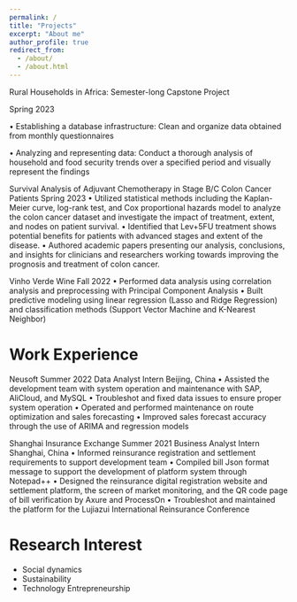 ```yaml
---
permalink: /
title: "Projects"
excerpt: "About me"
author_profile: true
redirect_from: 
  - /about/
  - /about.html
---
```


Rural Households in Africa: Semester-long Capstone Project

Spring 2023

• Establishing a database infrastructure: Clean and organize data obtained from monthly questionnaires

• Analyzing and representing data: Conduct a thorough analysis of household and food security trends over a
specified period and visually represent the findings

Survival Analysis of Adjuvant Chemotherapy in Stage B/C Colon Cancer Patients Spring 2023
• Utilized statistical methods including the Kaplan-Meier curve, log-rank test, and Cox proportional hazards model to analyze the colon cancer dataset and investigate the impact of treatment, extent, and nodes on patient survival.
• Identified that Lev+5FU treatment shows potential benefits for patients with advanced stages and extent of the disease.
• Authored academic papers presenting our analysis, conclusions, and insights for clinicians and researchers working towards improving the prognosis and treatment of colon cancer.

Vinho Verde Wine Fall 2022
• Performed data analysis using correlation analysis and preprocessing with Principal Component Analysis
• Built predictive modeling using linear regression (Lasso and Ridge Regression) and classification methods
(Support Vector Machine and K-Nearest Neighbor)

Work Experience 
======
Neusoft Summer 2022
Data Analyst Intern Beijing, China
• Assisted the development team with system operation and maintenance with SAP, AliCloud, and MySQL
• Troubleshot and fixed data issues to ensure proper system operation
• Operated and performed maintenance on route optimization and sales forecasting
• Improved sales forecast accuracy through the use of ARIMA and regression models

Shanghai Insurance Exchange Summer 2021
Business Analyst Intern Shanghai, China
• Informed reinsurance registration and settlement requirements to support development team
• Compiled bill Json format message to support the development of platform system through Notepad++
• Designed the reinsurance digital registration website and settlement platform, the screen of market
monitoring, and the QR code page of bill verification by Axure and ProcessOn
• Troubleshot and maintained the platform for the Lujiazui International Reinsurance Conference

Research Interest 
======
- Social dynamics
- Sustainability
- Technology Entrepreneurship
